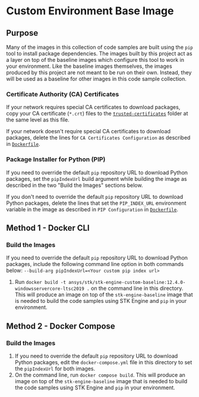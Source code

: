# Custom Environment Base Image

## Purpose
Many of the images in this collection of code samples are built using the `pip` tool to
install package dependencies. The images built by this project act as a layer on top of the baseline images which
configure this tool to work in your environment. Like the baseline images themselves, the images produced by this
project are not meant to be run on their own. Instead, they will be used as a baseline for other images in this
code sample collection.

### Certificate Authority (CA) Certificates
If your network requires special CA certificates to download packages, copy your CA certificate (`*.crt`) files to the
[`trusted-certificates`](./trusted-certificates/) folder at the same level as this file.

If your network doesn't require special CA certificates to download packages, delete the lines for
`CA Certificates Configuration` as described in [`Dockerfile`](./Dockerfile).

### Package Installer for Python (PIP)

If you need to override the default `pip` repository URL to download Python packages, set
the `pipIndexUrl` build argument while  building the image as described in the two "Build the Images" sections below.

If you don't need to override the default `pip` repository URL to download Python packages,
delete the lines that set the `PIP_INDEX_URL` environment variable in the image
as described in `PIP Configuration` in [`Dockerfile`](./Dockerfile).

## Method 1 - Docker CLI

### Build the Images
If you need to override the default `pip` repository URL to download Python packages,
include the following command line option in both commands below: `--build-arg pipIndexUrl=<Your custom pip index url>`
1. Run `docker build -t ansys/stk/stk-engine-custom-baseline:12.4.0-windowsservercore-ltsc2019 .` on the command line
in this directory. This will produce an image on top of the `stk-engine-baseline` image that is needed to build the code
samples using STK Engine and `pip` in your environment.

## Method 2 - Docker Compose

### Build the Images
1. If you need to override the default `pip` repository URL to download Python packages,
edit the `docker-compose.yml` file in this directory to set the `pipIndexUrl` for both images.
2. On the command line, run `docker compose build`. This will produce an image on top of the `stk-engine-baseline` image
that is needed to build the code samples using STK Engine and `pip` in your environment.
